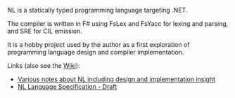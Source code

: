 NL is a statically typed programming language targeting .NET.

The compiler is written in F# using FsLex and FsYacc for lexing and parsing, and SRE for CIL emission.

It is a hobby project used by the author as a first exploration of programming language design and compiler implementation.

Links (also see the [Wiki](wiki)):

  * [Various notes about NL including design and implementation insight](wiki/Notes)
  * [NL Language Specification - Draft](https://docs.google.com/document/d/1bIwwQ2uWBZUIrxxlVCAKPMkMBqbkCLT1VrHY0eC7Nb0/edit?hl=en_US&pli=1)
